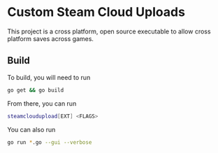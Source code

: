 # Custom Steam Cloud Uploads
This project is a cross platform, open source executable to allow cross platform saves across games. 

## Build

To build, you will need to run 
```bash
go get && go build
```

From there, you can run 
```bash
steamcloudupload[EXT] <FLAGS>
```

You can also run 
```bash
go run *.go --gui --verbose
```